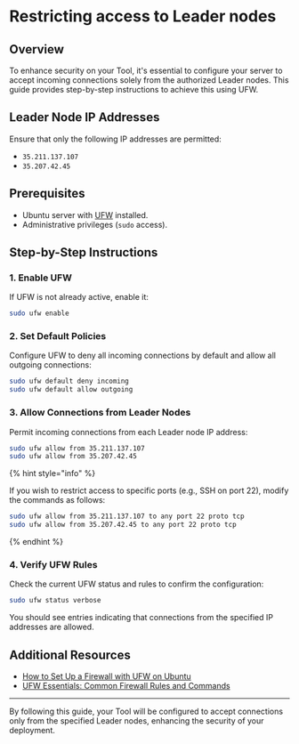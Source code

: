 # Restricting access to Leader nodes

## Overview

To enhance security on your Tool, it's essential to configure your server to accept incoming connections solely from the authorized Leader nodes. This guide provides step-by-step instructions to achieve this using UFW.

## Leader Node IP Addresses

Ensure that only the following IP addresses are permitted:

* `35.211.137.107`
* `35.207.42.45`

## Prerequisites

* Ubuntu server with [UFW](https://help.ubuntu.com/community/UFW) installed.
* Administrative privileges (`sudo` access).

## Step-by-Step Instructions

### 1. Enable UFW

If UFW is not already active, enable it:

```bash
sudo ufw enable
```

### 2. Set Default Policies

Configure UFW to deny all incoming connections by default and allow all outgoing connections:

```bash
sudo ufw default deny incoming
sudo ufw default allow outgoing
```

### 3. Allow Connections from Leader Nodes

Permit incoming connections from each Leader node IP address:

```bash
sudo ufw allow from 35.211.137.107
sudo ufw allow from 35.207.42.45
```

{% hint style="info" %}

If you wish to restrict access to specific ports (e.g., SSH on port 22), modify the commands as follows:

```bash
sudo ufw allow from 35.211.137.107 to any port 22 proto tcp
sudo ufw allow from 35.207.42.45 to any port 22 proto tcp
```

{% endhint %}

### 4. Verify UFW Rules

Check the current UFW status and rules to confirm the configuration:

```bash
sudo ufw status verbose
```

You should see entries indicating that connections from the specified IP addresses are allowed.

## Additional Resources

* [How to Set Up a Firewall with UFW on Ubuntu](https://www.digitalocean.com/community/tutorials/how-to-set-up-a-firewall-with-ufw-on-ubuntu)
* [UFW Essentials: Common Firewall Rules and Commands](https://www.digitalocean.com/community/tutorials/ufw-essentials-common-firewall-rules-and-commands)

---

By following this guide, your Tool will be configured to accept connections only from the specified Leader nodes, enhancing the security of your deployment.
